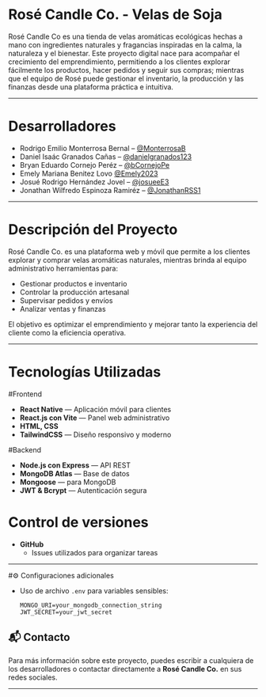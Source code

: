 # Rosé Candle Co. - Velas de Soja

Rosé Candle Co es una tienda de velas aromáticas ecológicas hechas a mano con 
ingredientes naturales y fragancias inspiradas en la calma, la naturaleza y el bienestar. 
Este proyecto digital nace para acompañar el crecimiento del emprendimiento, permitiendo a los clientes explorar fácilmente los productos,
hacer pedidos y seguir sus compras; mientras que el equipo de Rosé puede gestionar el inventario, la producción y 
las finanzas desde una plataforma práctica e intuitiva.

---

# Desarrolladores 
- Rodrigo Emilio Monterrosa Bernal – [@MonterrosaB](https://github.com/MonterrosaB)
- Daniel Isaác Granados Cañas – [@danielgranados123](https://github.com/danielgranados123)
- Bryan Eduardo Cornejo Peréz – [@bCornejoPe](https://github.com/bCornejoPe)
- Emely Mariana Benitez Lovo [@Emely2023](https://github.com/Emely2023)
- Josué Rodrigo Hernández Jovel – [@josueeE3](https://github.com/josueeE3)
- Jonathan Wilfredo Espinoza Ramiréz – [@JonathanRSS1 ](https://github.com/JonathanRSS1 )

---

# Descripción del Proyecto

Rosé Candle Co. es una plataforma web y móvil que permite a los clientes explorar y comprar velas aromáticas naturales, mientras brinda al equipo administrativo herramientas para:

- Gestionar productos e inventario
- Controlar la producción artesanal
- Supervisar pedidos y envíos
- Analizar ventas y finanzas

El objetivo es optimizar el emprendimiento y mejorar tanto la experiencia del cliente como la eficiencia operativa.

---

# Tecnologías Utilizadas
#Frontend
- **React Native** — Aplicación móvil para clientes  
- **React.js con Vite** — Panel web administrativo  
- **HTML, CSS**  
- **TailwindCSS** — Diseño responsivo y moderno  

#Backend
- **Node.js con Express** — API REST  
- **MongoDB Atlas** — Base de datos  
- **Mongoose** — para MongoDB  
- **JWT & Bcrypt** — Autenticación segura  

# Control de versiones
- **GitHub**  
  - Issues utilizados para organizar tareas  

---

#⚙️ Configuraciones adicionales

- Uso de archivo `.env` para variables sensibles:
  ```env
  MONGO_URI=your_mongodb_connection_string
  JWT_SECRET=your_jwt_secret

## 📬 Contacto

Para más información sobre este proyecto, puedes escribir a cualquiera de los desarrolladores o contactar directamente a **Rosé Candle Co.** en sus redes sociales.

---
